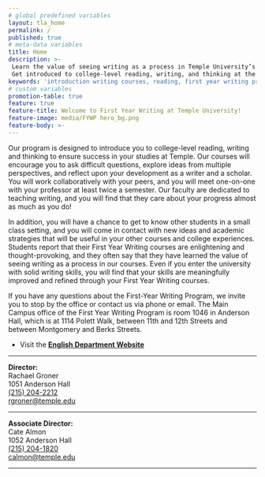 ```yaml
---
# global predefined variables
layout: tla_home
permalink: /
published: true
# meta-data variables
title: Home
description: >-
 Learn the value of seeing writing as a process in Temple University’s First Year Writing Program.
 Get introduced to college-level reading, writing, and thinking at the College of Liberal Arts.
keywords: 'introduction writing courses, reading, first year writing program'
# custom variables
promotion-table: true
feature: true
feature-title: Welcome to First Year Writing at Temple University!
feature-image: media/FYWP hero_bg.png
feature-body: >-
---
```

Our program is designed to introduce you to college-level reading, writing and thinking to ensure success in your studies at Temple. Our courses will encourage you to ask difficult questions, explore ideas from multiple perspectives, and reflect upon your development as a writer and a scholar. You will work collaboratively with your peers, and you will meet one-on-one with your professor at least twice a semester. Our faculty are dedicated to teaching writing, and you will find that they care about your progress almost as much as you do!

In addition, you will have a chance to get to know other students in a small class setting, and you will come in contact with new ideas and academic strategies that will be useful in your other courses and college experiences. Students report that their First Year Writing courses are enlightening and thought-provoking, and they often say that they have learned the value of seeing writing as a process in our courses. Even if you enter the university with solid writing skills, you will find that your skills are meaningfully improved and refined through your First Year Writing courses.

If you have any questions about the First-Year Writing Program, we invite you to stop by the office or contact us via phone or email. The Main Campus office of the First Year Writing Program is room 1046 in Anderson Hall, which is at 1114 Polett Walk, between 11th and 12th Streets and between Montgomery and Berks Streets.

- Visit the **[English Department Website](https://www.cla.temple.edu/english/)**

___

  **Director:**  
   Rachael Groner  
   1051 Anderson Hall  
   [(215) 204-2212](tel:2152042212)  
   [rgroner@temple.edu](mailto:rgroner@temple.edu)  
   
   ___
   
   **Associate Director:**  
   Cate Almon  
   1052 Anderson Hall   
   [(215) 204-1820](tel:2152041820)  
   [calmon@temple.edu](mailto:calmon@temple.edu)  
   
___
   

